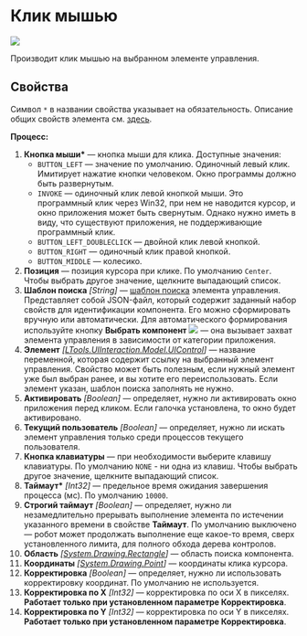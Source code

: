 # Клик мышью

![](../../../resources/activities/basic/uiinteraction/mouse-click-activity.png>)

Производит клик мышью на выбранном элементе управления.

## Свойства
Символ `*` в названии свойства указывает на обязательность. Описание общих свойств элемента см. [здесь](https://docs.primo-rpa.ru/primo-rpa/primo-studio/process/elements#svoistva-elementa).

**Процесс:**

1. **Кнопка мыши\*** — кнопка мыши для клика. Доступные значения:
   * `BUTTON_LEFT` — значение по умолчанию. Одиночный левый клик. Имитирует нажатие кнопки человеком. Окно программы должно быть развернутым.
   * `INVOKE` — одиночный клик левой кнопкой мыши. Это программный клик через Win32, при нем не наводится курсор, и окно приложения может быть свернутым. Однако нужно иметь в виду, что существуют приложения, не поддерживающие программный клик.
   * `BUTTON_LEFT_DOUBLECLICK` — двойной клик левой кнопкой.
   * `BUTTON_RIGHT` — одиночный клик правой кнопкой.
   * `BUTTON_MIDDLE` — колесико.
1. **Позиция** — позиция курсора при клике. По умолчанию `Center`. Чтобы выбрать другое значение, щелкните выпадающий список.
1. **Шаблон поиска** *[String]* — [шаблон поиска](https://docs.primo-rpa.ru/primo-rpa/primo-studio/process/searchpatterns) элемента управления. Представляет собой JSON-файл, который содержит заданный набор свойств для идентификации компонента. Его можно сформировать вручную или автоматически. Для автоматического формирования используйте кнопку **Выбрать компонент** ![](<../../../.gitbook/assets/image (794).png>) — она вызывает захват элемента управления в зависимости от категории приложения.
1. **Элемент** *[[LTools.UIInteraction.Model.UIControl](https://docs.primo-rpa.ru/primo-rpa/g_elements/el_basic/els_uiinteraction/tipy-dannykh/uicontrol)]* — название переменной, которая содержит ссылку на выбранный элемент управления. Свойство может быть полезным, если нужный элемент уже был выбран ранее, и вы хотите его переиспользовать. Если элемент указан, шаблон поиска заполнять не нужно.
1. **Активировать** *[Boolean]* — определяет, нужно ли активировать окно приложения перед кликом. Если галочка установлена, то окно будет активировано.
1. **Текущий пользователь** *[Boolean]* — определяет, нужно ли искать элемент управления только среди процессов текущего пользователя.
1. **Кнопка клавиатуры** — при необходимости выберите клавишу клавиатуры. По умолчанию `NONE` - ни одна из клавиш. Чтобы выбрать другое значение, щелкните выпадающий список.
1. **Таймаут\*** *[Int32]* — предельное время ожидания завершения процесса (мс). По умолчанию `10000`.
1. **Строгий таймаут** *[Boolean]* — определяет, нужно ли незамедлительно прерывать выполнение элемента по истечении указанного времени в свойстве **Таймаут**. По умолчанию выключено — робот может продолжать выполнение еще какое-то время, сверх установленного лимита, для полного обхода дерева контролов.
1. **Область** *[[System.Drawing.Rectangle](https://learn.microsoft.com/ru-ru/dotnet/api/system.drawing.rectangle?view=netcore-3.0)]* — область поиска компонента.
1. **Координаты** *[[System.Drawing.Point](https://learn.microsoft.com/ru-RU/dotnet/api/system.drawing.point?view=net-6.0&viewFallbackFrom=windowsdesktop-3.1)]* — координаты клика курсора.
1. **Корректировка** *[Boolean]* — определяет, нужно ли использовать корректировку координат. По умолчанию не используется.
1. **Корректировка по X** *[Int32]* — корректировка по оси X в пикселях. **Работает только при установленном параметре Корректировка**.
1. **Корректировка по Y** *[Int32]* — корректировка по оси Y в пикселях. **Работает только при установленном параметре Корректировка**.
